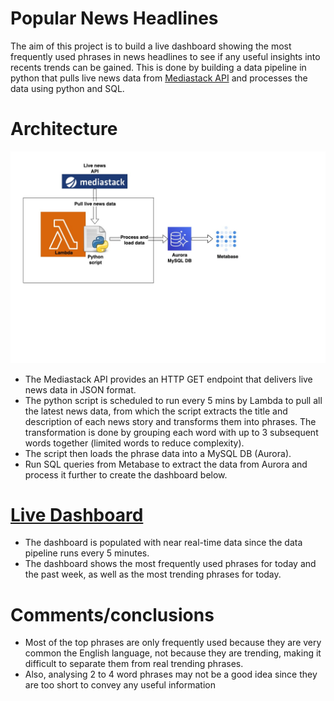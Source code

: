 # Popular News Headlines

The aim of this project is to build a live dashboard showing the most frequently used phrases in news headlines to see if any useful insights into recents trends can be gained. This is done by building a data pipeline in python that pulls live news data from [Mediastack API](https://mediastack.com) and processes the data using python and SQL.

# Architecture
![Arch](architecture.jpg)
 
- The Mediastack API provides an HTTP GET endpoint that delivers live news data in JSON format.
- The python script is scheduled to run every 5 mins by Lambda to pull all the latest news data, from which the script extracts the title and description of each news story and transforms them into phrases. The transformation is done by grouping each word with up to 3 subsequent words together (limited words to reduce complexity).
- The script then loads the phrase data into a MySQL DB (Aurora).
- Run SQL queries from Metabase to extract the data from Aurora and process it further to create the dashboard below.


# [Live Dashboard](https://blackmamba.metabaseapp.com/public/dashboard/2dbe9036-ecfd-492e-a9b8-6c3489a8ff5b)

- The dashboard is populated with near real-time data since the data pipeline runs every 5 minutes.
- The dashboard shows the most frequently used phrases for today and the past week, as well as the most trending phrases for today.

# Comments/conclusions
- Most of the top phrases are only frequently used because they are very common the English language, not because they are trending, making it difficult to separate them from real trending phrases.
- Also, analysing 2 to 4 word phrases may not be a good idea since they are too short to convey any useful information
